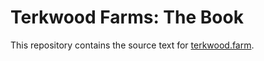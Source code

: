 # Terkwood Farms: The Book

This repository contains the source text for [terkwood.farm](https://terkwood.farm).
